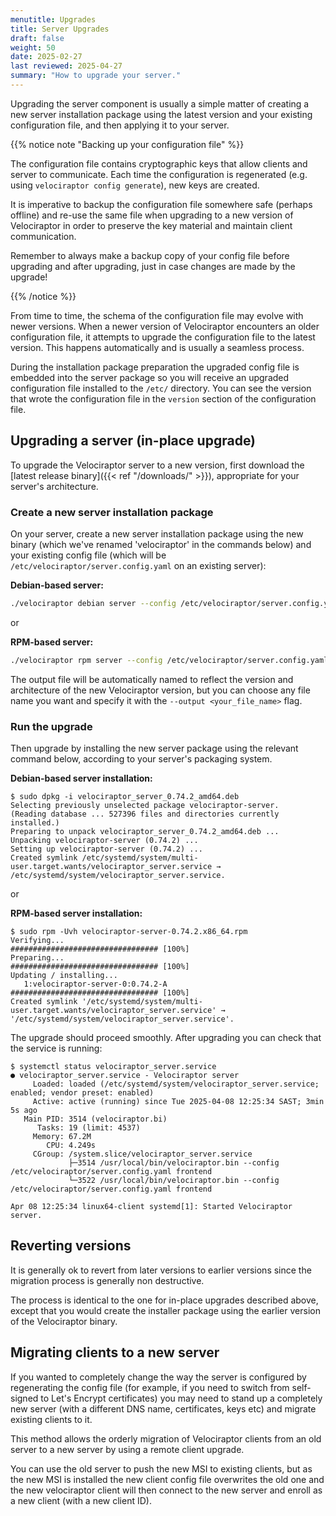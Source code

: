 ```yaml
---
menutitle: Upgrades
title: Server Upgrades
draft: false
weight: 50
date: 2025-02-27
last reviewed: 2025-04-27
summary: "How to upgrade your server."
---
```


Upgrading the server component is usually a simple matter of creating a new
server installation package using the latest version and your existing
configuration file, and then applying it to your server.

{{% notice note "Backing up your configuration file" %}}

The configuration file contains cryptographic keys that allow clients
and server to communicate. Each time the configuration is regenerated
(e.g. using `velociraptor config generate`), new keys are created.

It is imperative to backup the configuration file somewhere safe
(perhaps offline) and re-use the same file when upgrading to a new
version of Velociraptor in order to preserve the key material and
maintain client communication.

Remember to always make a backup copy of your config file before upgrading and
after upgrading, just in case changes are made by the upgrade!

{{% /notice %}}

From time to time, the schema of the configuration file may evolve with newer
versions. When a newer version of Velociraptor encounters an older configuration
file, it attempts to upgrade the configuration file to the latest version. This
happens automatically and is usually a seamless process.

During the installation package preparation the upgraded config file is embedded
into the server package so you will receive an upgraded configuration file
installed to the `/etc/` directory. You can see the version that wrote the
configuration file in the `version` section of the configuration file.

## Upgrading a server (in-place upgrade)

To upgrade the Velociraptor server to a new version, first download the
[latest release binary]({{< ref "/downloads/" >}}),
appropriate for your server's architecture.

### Create a new server installation package

On your server, create a new server installation package using the new binary
(which we've renamed 'velociraptor' in the commands below) and your existing
config file (which will be `/etc/velociraptor/server.config.yaml` on an existing
server):

**Debian-based server:**

```sh
./velociraptor debian server --config /etc/velociraptor/server.config.yaml
```

or

**RPM-based server:**

```sh
./velociraptor rpm server --config /etc/velociraptor/server.config.yaml
```

The output file will be automatically named to reflect the version and
architecture of the new Velociraptor version, but you can choose any file name
you want and specify it with the `--output <your_file_name>` flag.

### Run the upgrade

Then upgrade by installing the new server package using the relevant command
below, according to your server's packaging system.

**Debian-based server installation:**

```
$ sudo dpkg -i velociraptor_server_0.74.2_amd64.deb
Selecting previously unselected package velociraptor-server.
(Reading database ... 527396 files and directories currently installed.)
Preparing to unpack velociraptor_server_0.74.2_amd64.deb ...
Unpacking velociraptor-server (0.74.2) ...
Setting up velociraptor-server (0.74.2) ...
Created symlink /etc/systemd/system/multi-user.target.wants/velociraptor_server.service → /etc/systemd/system/velociraptor_server.service.
```

or

**RPM-based server installation:**

```
$ sudo rpm -Uvh velociraptor-server-0.74.2.x86_64.rpm
Verifying...                          ################################# [100%]
Preparing...                          ################################# [100%]
Updating / installing...
   1:velociraptor-server-0:0.74.2-A   ################################# [100%]
Created symlink '/etc/systemd/system/multi-user.target.wants/velociraptor_server.service' → '/etc/systemd/system/velociraptor_server.service'.
```

The upgrade should proceed smoothly. After upgrading you can check that the
service is running:

```
$ systemctl status velociraptor_server.service
● velociraptor_server.service - Velociraptor server
     Loaded: loaded (/etc/systemd/system/velociraptor_server.service; enabled; vendor preset: enabled)
     Active: active (running) since Tue 2025-04-08 12:25:34 SAST; 3min 5s ago
   Main PID: 3514 (velociraptor.bi)
      Tasks: 19 (limit: 4537)
     Memory: 67.2M
        CPU: 4.249s
     CGroup: /system.slice/velociraptor_server.service
             ├─3514 /usr/local/bin/velociraptor.bin --config /etc/velociraptor/server.config.yaml frontend
             └─3522 /usr/local/bin/velociraptor.bin --config /etc/velociraptor/server.config.yaml frontend

Apr 08 12:25:34 linux64-client systemd[1]: Started Velociraptor server.
```

## Reverting versions

It is generally ok to revert from later versions to earlier versions since the
migration process is generally non destructive.

The process is identical to the one for in-place upgrades described above,
except that you would create the installer package using the earlier version of
the Velociraptor binary.

## Migrating clients to a new server

If you wanted to completely change the way the server is configured by
regenerating the config file (for example, if you need to switch from self-
signed to Let's Encrypt certificates) you may need to stand up a completely new
server (with a different DNS name, certificates, keys etc) and migrate existing
clients to it.

This method allows the orderly migration of Velociraptor clients from
an old server to a new server by using a remote client upgrade.

You can use the old server to push the new MSI to existing clients, but as the
new MSI is installed the new client config file overwrites the old one and the
new velociraptor client will then connect to the new server and enroll as a new
client (with a new client ID).



